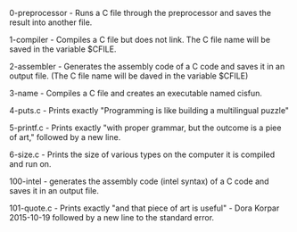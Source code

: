 0-preprocessor - Runs a C file through the preprocessor and saves the result into another file.

1-compiler - Compiles a C file but does not link. The C file name will be saved in the variable $CFILE. 

2-assembler - Generates the assembly code of a C code and saves it in an output file. (The C file name will be daved in the variable $CFILE)

3-name - Compiles a C file and creates an executable named cisfun.

4-puts.c - Prints exactly "Programming is like building a multilingual puzzle"

5-printf.c - Prints exactly "with proper grammar, but the outcome is a piee of art," followed by a new line.

6-size.c - Prints the size of various types on the computer it is compiled and run on.

100-intel - generates the assembly code (intel syntax) of a C code and saves it in an  output file.

101-quote.c - Prints exactly "and that piece of art is useful" - Dora Korpar 2015-10-19 followed by a new line to the standard error.
